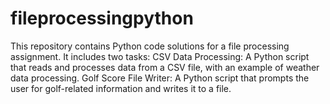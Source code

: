 # fileprocessingpython
This repository contains Python code solutions for a file processing assignment. It includes two tasks:  CSV Data Processing: A Python script that reads and processes data from a CSV file, with an example of weather data processing.  Golf Score File Writer: A Python script that prompts the user for golf-related information and writes it to a file.
